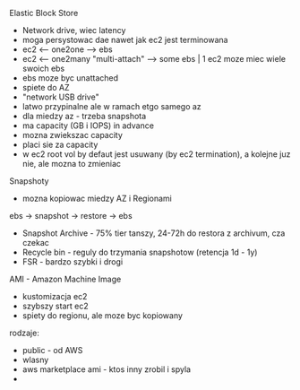 Elastic Block Store

* Network drive, wiec latency
* moga persystowac dae nawet jak ec2 jest terminowana
* ec2 <-- one2one --> ebs
* ec2 <-- one2many "multi-attach" --> some ebs | 1 ec2 moze miec wiele swoich ebs
* ebs moze byc unattached
* spiete do AZ
* "network USB drive"
* latwo przypinalne ale w ramach etgo samego az
* dla miedzy az - trzeba snapshota
* ma capacity (GB i IOPS) in advance
* mozna zwiekszac capacity
* placi sie za capacity
* w ec2 root vol by defaut jest usuwany (by ec2 termination), a kolejne juz nie, ale mozna to zmieniac


Snapshoty
* mozna kopiowac miedzy AZ i Regionami

ebs -> snapshot -> restore -> ebs

* Snapshot Archive - 75% tier tanszy, 24-72h do restora z archivum, cza czekac
* Recycle bin -  reguly do trzymania snapshotow (retencja 1d - 1y)
* FSR - bardzo szybki i drogi


AMI - Amazon Machine Image

* kustomizacja ec2
* szybszy start ec2
* spiety do regionu, ale moze byc kopiowany

rodzaje:
* public - od AWS
* wlasny
* aws marketplace ami - ktos inny zrobil i spyla
* 

